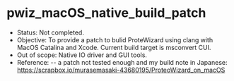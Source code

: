 # pwiz_macOS_native_build_patch

- Status: Not completed.
- Objective: To provide a patch to bulid ProteWizard using clang with MacOS Catalina and Xcode. Current build target is msconvert CUI.
- Out of scope: Native IO driver and GUI tools.
- Reference: 
-- a patch not tested enough and my build note in Japanese: https://scrapbox.io/murasemasaki-43680195/ProteoWizard_on_macOS
